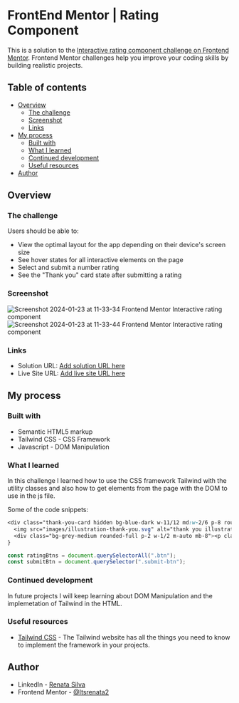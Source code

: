# FrontEnd Mentor | Rating Component

This is a solution to the [Interactive rating component challenge on Frontend Mentor](https://www.frontendmentor.io/challenges/interactive-rating-component-koxpeBUmI). Frontend Mentor challenges help you improve your coding skills by building realistic projects. 

## Table of contents

- [Overview](#overview)
  - [The challenge](#the-challenge)
  - [Screenshot](#screenshot)
  - [Links](#links)
- [My process](#my-process)
  - [Built with](#built-with)
  - [What I learned](#what-i-learned)
  - [Continued development](#continued-development)
  - [Useful resources](#useful-resources)
- [Author](#author)

## Overview

### The challenge

Users should be able to:

- View the optimal layout for the app depending on their device's screen size
- See hover states for all interactive elements on the page
- Select and submit a number rating
- See the "Thank you" card state after submitting a rating

### Screenshot
![Screenshot 2024-01-23 at 11-33-34 Frontend Mentor Interactive rating component](https://github.com/Itsrenata2/FrontEnd-Mentor---Rating-Component/assets/99251703/7123dc03-e667-46ce-9839-0ad5b22bc942)
![Screenshot 2024-01-23 at 11-33-44 Frontend Mentor Interactive rating component](https://github.com/Itsrenata2/FrontEnd-Mentor---Rating-Component/assets/99251703/3a5b343b-b89b-4aa1-9abd-814e5ff149fb)

### Links

- Solution URL: [Add solution URL here](https://your-solution-url.com)
- Live Site URL: [Add live site URL here](https://your-live-site-url.com)

## My process

### Built with

- Semantic HTML5 markup
- Tailwind CSS - CSS Framework
- Javascript - DOM Manipulation

### What I learned

In this challenge I learned how to use the CSS framework Tailwind with the utility classes and also how to get elements from the page with the DOM to use in the js file.

Some of the code snippets:

```css
<div class="thank-you-card hidden bg-blue-dark w-11/12 md:w-2/6 p-8 rounded-3xl mx-auto my-28 text-center">
  <img src="images/illustration-thank-you.svg" alt="thank you illustration" class="mx-auto mb-8">
  <div class="bg-grey-medium rounded-full p-2 w-1/2 m-auto mb-8"><p class="text-orange">You selected <span>1</span> of 5</p></div>
}
```
```js
const ratingBtns = document.querySelectorAll(".btn");
const submitBtn = document.querySelector(".submit-btn");
```

### Continued development

In future projects I will keep learning about DOM Manipulation and the implemetation of Tailwind in the HTML.

### Useful resources

- [Tailwind CSS](https://tailwindcss.com/) - The Tailwind website has all the things you need to know to implement the framework in your projects.

## Author

- LinkedIn - [Renata Silva](www.linkedin.com/in/renata-silva22)
- Frontend Mentor - [@Itsrenata2](https://www.frontendmentor.io/profile/Itsrenata2)
